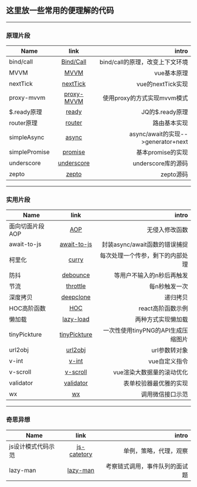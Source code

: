 ## 这里放一些常用的便理解的代码
-----
### 原理片段
| Name          |                link                 |                              intro |
| ------------- | :---------------------------------: | ---------------------------------: |
| bind/call     |  [Bind/Call](../代码/bind&call.js)  |    bind/call的原理，改变上下文环境 |
| MVVM          |       [MVVM](../代码/MVVM.js)       |                        vue基本原理 |
| nextTick      |   [nextTick](../代码/nextTick.js)   |                  vue的nextTick实现 |
| proxy-mvvm    | [proxy-MVVM](../代码/proxy-mvvm.js) |        使用proxy的方式实现mvvm模式 |
| $.ready原理   |      [ready](../代码/ready.js)      |                    JQ的$.ready原理 |
| router原理    |     [router](../代码/router.js)     |                       路由基本实现 |
| simpleAsync   |   [async](../代码/simpleAsync.js)   | async/await的实现-->generator+next |
| simplePromise | [promise](../代码/simplePromise.js) |                  基本promise的实现 |
| underscore    | [underscore](../代码/underscore.js) |                 underscore库的源码 |
| zepto         |      [zepto](../代码/zepto.js)      |                          zepto源码 |
----
### 实用片段
| Name            |                    link                     |                              intro |
| --------------- | :-----------------------------------------: | ---------------------------------: |
| 面向切面片段AOP |            [AOP](../代码/AOP.js)            |                     无侵入修改函数 |
| await-to-js     |    [await-to-js](../代码/await-to-js.ts)    |      封装async/await函数的错误捕捉 |
| 柯里化          |          [curry](../代码/curry.js)          |   每次处理一个传参，剩下的内部处理 |
| 防抖            |       [debounce](../代码/debounce.js)       |          等用户不输入的n秒后再触发 |
| 节流            |       [throttle](../代码/throttle.js)       |                      每n秒触发一次 |
| 深度拷贝        |      [deepclone](../代码/deepClone.js)      |                           递归拷贝 |
| HOC高阶函数     |            [HOC](../代码/HOC.js)            |                  react高阶函数示例 |
| 懒加载          |      [lazy-load](../代码/lazyLoad.js)       |                 两种方式实现懒加载 |
| tinyPickture    |   [tinyPickture](../代码/tinyPickture.js)   | 一次性使用tinyPNG的API生成压缩图片 |
| url2obj         |        [url2obj](../代码/url2obj.js)        |                      url参数转对象 |
| v-int           |          [v-int](../代码/v-int.js)          |                      vue自定义指令 |
| v-scroll        | [v-scroll](../代码/v-scrollFor20000data.js) |          vue渲染大数据量的滚动优化 |
| validator       |      [validator](../代码/validator.js)      |             表单校验器最优雅的实现 |
| wx              |             [wx](../代码/wx.js)             |                   调用微信接口示范 |
----
### 奇思异想
| Name               |                 link                  |                          intro |
| ------------------ | :-----------------------------------: | -----------------------------: |
| js设计模式代码示范 | [js-catetory](../代码/js-catetory.js) |         单例，策略，代理，观察 |
| lazy-man           |    [lazy-man](../代码/lazyMan.js)     | 考察链式调用，事件队列的面试题 |
